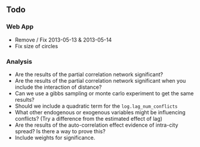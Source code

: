 ## Todo

### Web App

* Remove / Fix 2013-05-13 & 2013-05-14
* Fix size of circles

### Analysis

* Are the results of the partial correlation network significant?
* Are the results of the partial correlation network significant when you include the interaction of distance?
* Can we use a gibbs sampling or monte carlo experiment to get the same results?
* Should we include a quadratic term for the `log.lag_num_conflicts`
* What other endogenous or exogenous variables might be influencing conflicts? (Try a difference from the estimated effect of lag)
* Are the results of the auto-correlation effect evidence of intra-city spread? Is there a way to prove this?
* Include weights for significance.
